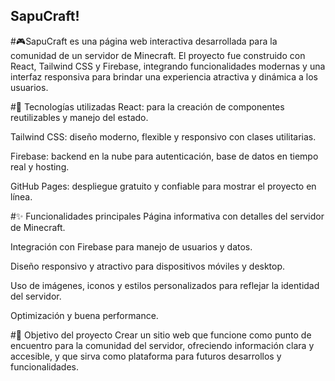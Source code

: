 ## SapuCraft! 
#🎮SapuCraft
es una página web interactiva desarrollada para la comunidad de un servidor de Minecraft. El proyecto fue construido con React, Tailwind CSS y Firebase, integrando funcionalidades modernas y una interfaz responsiva para brindar una experiencia atractiva y dinámica a los usuarios.

#🚀 Tecnologías utilizadas
React: para la creación de componentes reutilizables y manejo del estado.

Tailwind CSS: diseño moderno, flexible y responsivo con clases utilitarias.

Firebase: backend en la nube para autenticación, base de datos en tiempo real y hosting.

GitHub Pages: despliegue gratuito y confiable para mostrar el proyecto en línea.

#✨ Funcionalidades principales
Página informativa con detalles del servidor de Minecraft.

Integración con Firebase para manejo de usuarios y datos.

Diseño responsivo y atractivo para dispositivos móviles y desktop.

Uso de imágenes, iconos y estilos personalizados para reflejar la identidad del servidor.

Optimización y buena performance.

#🎯 Objetivo del proyecto
Crear un sitio web que funcione como punto de encuentro para la comunidad del servidor, ofreciendo información clara y accesible, y que sirva como plataforma para futuros desarrollos y funcionalidades.
